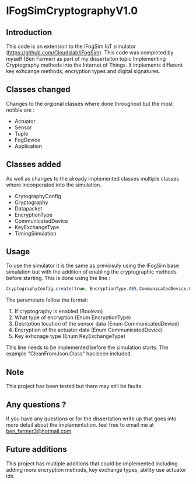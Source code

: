 # IFogSimCryptographyV1.0
## Introduction
This code is an extension to the IFogSim IoT simulator (https://github.com/Cloudslab/iFogSim). This code was completed by myself (Ben Farmer) as part of my dissertaiton topic Implementing Cryptography methods into the Internet of Things. It implements different key exhcange methods, encryption types and digital signatures.

## Classes changed 
Changes to the orgional classes where done throughout but the most notible are : 
- Actuator 
- Sensor
- Tuple
- FogDevice
- Application

## Classes added
As well as changes to the already implemented classes multiple classes where incooperated into the simulation.
- CrytographyConfig
- Cryptography
- Datapacket
- EncryptionType
- CommunicatedDevice
- KeyExchangeType
- TimingSimulation

## Usage
To use the simulator it is the same as previosuly using the IFogSim base simulation but with the addition of enabling the cryptographic methods before starting. This is done using the line :
```java
CryptographyConfig.create(true, EncryptionType.AES,CommunicatedDevice.CLOUD,CommunicatedDevice.ENDPOINT, KeyExchangeTypes.EXCHANGESYMMETRIC);
```
The perameters follow the format:
1. If cryptography is enabled (Boolean) 
2. What type of encryption (Enum EncryptionType)
3. Decrtption location of the sensor data (Enum CommunicatedDevice)
4. Encryption of the actuator data (Enum CommunicatedDevice)
5. Key exhcnage type (Enum KeyExchangeType)

This line needs to be implemented before the simulation starts. The example "CleanFromJson.Class" has been included.

## Note
This project has been tested but there may still be faults. 
## Any questions ?
If you have any questions or for the dissertation write up that goes into more detail about the implamentation. feel free to email me at ben_farmer3@hotmail.com.
## Future additions
This project has multiple additions that could be implemented including adding more encryption methods, key exchange types, ability use actuator ids. 
